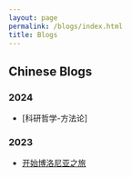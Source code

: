 ```yaml
---
layout: page
permalink: /blogs/index.html
title: Blogs
---
```


## Chinese Blogs

### 2024
- [科研哲学-方法论]

### 2023

- [开始博洛尼亚之旅](https://weimouzhu.github.io/blogs/beginbo)



